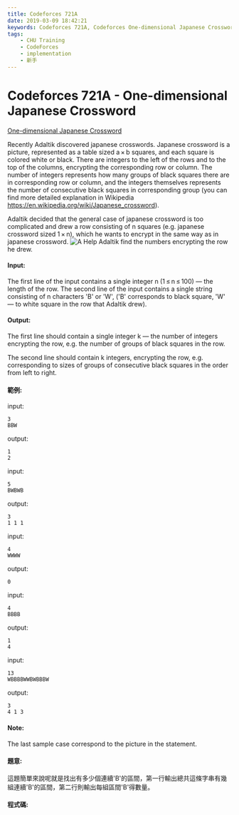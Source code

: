 ```yaml
---
title: Codeforces 721A
date: 2019-03-09 18:42:21
keywords: Codeforces 721A, Codeforces One-dimensional Japanese Crossword
tags:
    - CHU Training
    - CodeForces
    - implementation
    - 新手  
---
```

# Codeforces 721A - One-dimensional Japanese Crossword
[One-dimensional Japanese Crossword](https://codeforces.com/problemset/problem/721/A)

Recently Adaltik discovered japanese crosswords. Japanese crossword is a picture, represented as a table sized a × b squares, and each square is colored white or black. There are integers to the left of the rows and to the top of the columns, encrypting the corresponding row or column. The number of integers represents how many groups of black squares there are in corresponding row or column, and the integers themselves represents the number of consecutive black squares in corresponding group (you can find more detailed explanation in Wikipedia https://en.wikipedia.org/wiki/Japanese_crossword).
<!-- more -->
Adaltik decided that the general case of japanese crossword is too complicated and drew a row consisting of n squares (e.g. japanese crossword sized 1 × n), which he wants to encrypt in the same way as in japanese crossword.
![A](A.PNG)
Help Adaltik find the numbers encrypting the row he drew.

#### Input:
The first line of the input contains a single integer n (1 ≤ n ≤ 100) — the length of the row. The second line of the input contains a single string consisting of n characters 'B' or 'W', ('B' corresponds to black square, 'W' — to white square in the row that Adaltik drew).

#### Output:
The first line should contain a single integer k — the number of integers encrypting the row, e.g. the number of groups of black squares in the row.

The second line should contain k integers, encrypting the row, e.g. corresponding to sizes of groups of consecutive black squares in the order from left to right.

#### 範例:
input:
```
3
BBW
```
output:
```
1
2 
```
input:
```
5
BWBWB
```
output:
```
3
1 1 1 
```
input:
```
4
WWWW
```
output:
```
0
```
input:
```
4
BBBB
```
output:
```
1
4 
```
input:
```
13
WBBBBWWBWBBBW
```
output:
```
3
4 1 3 
```

#### Note:
The last sample case correspond to the picture in the statement.

#### 題意:
這題簡單來說呢就是找出有多少個連續'B'的區間，第一行輸出總共這條字串有幾組連續'B'的區間，第二行則輸出每組區間'B'得數量。

#### 程式碼:
<script src="https://gist.github.com/Daviswww/b18a15fe05325da585fab6348f062d1c.js"></script>

